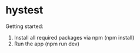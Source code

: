 # hystest

Getting started:

1. Install all required packages via npm (npm install)
2. Run the app (npm run dev)

